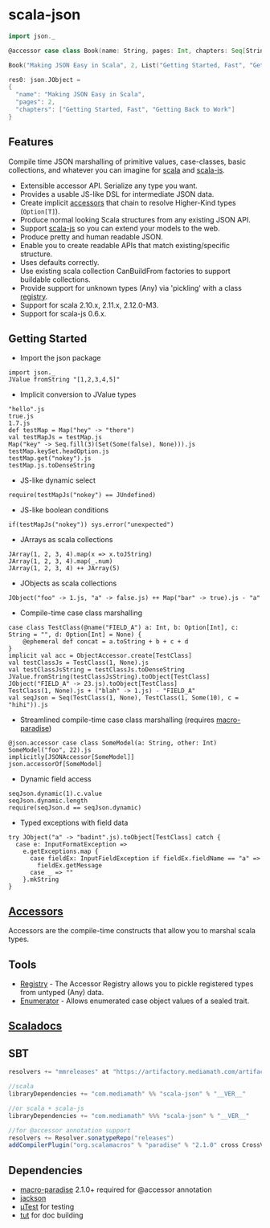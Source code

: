 scala-json
==========
```scala
import json._

@accessor case class Book(name: String, pages: Int, chapters: Seq[String])

Book("Making JSON Easy in Scala", 2, List("Getting Started, Fast", "Getting Back to Work")).js

res0: json.JObject =
{
  "name": "Making JSON Easy in Scala",
  "pages": 2,
  "chapters": ["Getting Started, Fast", "Getting Back to Work"]
}
```

Features
-----
Compile time JSON marshalling of primitive values, case-classes, basic collections, and whatever you can imagine
for [scala](https://github.com/scala/scala) and [scala-js](https://github.com/scala-js/scala-js).
* Extensible accessor API. Serialize any type you want.
* Provides a usable JS-like DSL for intermediate JSON data.
* Create implicit [accessors](./ACCESSORS.md) that chain to resolve Higher-Kind types (```Option[T]```).
* Produce normal looking Scala structures from any existing JSON API.
* Support [scala-js](https://github.com/scala-js/scala-js) so you can extend your models to the web.
* Produce pretty and human readable JSON.
* Enable you to create readable APIs that match existing/specific structure.
* Uses defaults correctly.
* Use existing scala collection CanBuildFrom factories to support buildable collections.
* Provide support for unknown types (Any) via 'pickling' with a class [registry](./REGISTRY.md).
* Support for scala 2.10.x, 2.11.x, 2.12.0-M3.
* Support for scala-js 0.6.x.

Getting Started
---------------

* Import the json package
```tut
import json._
JValue fromString "[1,2,3,4,5]"
```
* Implicit conversion to JValue types
```tut
"hello".js
true.js
1.7.js
def testMap = Map("hey" -> "there")
val testMapJs = testMap.js
Map("key" -> Seq.fill(3)(Set(Some(false), None))).js
testMap.keySet.headOption.js
testMap.get("nokey").js
testMap.js.toDenseString
```
* JS-like dynamic select
```tut
require(testMapJs("nokey") == JUndefined)
```
* JS-like boolean conditions
```tut
if(testMapJs("nokey")) sys.error("unexpected")
```
* JArrays as scala collections
```tut
JArray(1, 2, 3, 4).map(x => x.toJString)
JArray(1, 2, 3, 4).map(_.num)
JArray(1, 2, 3, 4) ++ JArray(5)
```
* JObjects as scala collections
```tut
JObject("foo" -> 1.js, "a" -> false.js) ++ Map("bar" -> true).js - "a"
```
* Compile-time case class marshalling
```tut
case class TestClass(@name("FIELD_A") a: Int, b: Option[Int], c: String = "", d: Option[Int] = None) {
    @ephemeral def concat = a.toString + b + c + d
}
implicit val acc = ObjectAccessor.create[TestClass]
val testClassJs = TestClass(1, None).js
val testClassJsString = testClassJs.toDenseString
JValue.fromString(testClassJsString).toObject[TestClass]
JObject("FIELD_A" -> 23.js).toObject[TestClass]
TestClass(1, None).js + ("blah" -> 1.js) - "FIELD_A"
val seqJson = Seq(TestClass(1, None), TestClass(1, Some(10), c = "hihi")).js
```
* Streamlined compile-time case class marshalling (requires [macro-paradise](#dependencies))
```tut
@json.accessor case class SomeModel(a: String, other: Int)
SomeModel("foo", 22).js
implicitly[JSONAccessor[SomeModel]]
json.accessorOf[SomeModel]
```
* Dynamic field access
```tut
seqJson.dynamic(1).c.value
seqJson.dynamic.length
require(seqJson.d == seqJson.dynamic)
```
* Typed exceptions with field data
```tut
try JObject("a" -> "badint".js).toObject[TestClass] catch {
  case e: InputFormatException =>
    e.getExceptions.map {
      case fieldEx: InputFieldException if fieldEx.fieldName == "a" =>
        fieldEx.getMessage
      case _ => ""
    }.mkString
}
```

[Accessors](./ACCESSORS.md)
---

Accessors are the compile-time constructs that allow you to marshal scala types.

Tools
---

* [Registry](./REGISTRY.md) - The Accessor Registry allows you to pickle registered types from untyped (Any) data.
* [Enumerator](./ENUMERATOR.md) - Allows enumerated case object values of a sealed trait.


[Scaladocs](http://mediamath.github.io/scala-json/doc/json/package.html)
---

SBT
---

```scala
resolvers += "mmreleases" at "https://artifactory.mediamath.com/artifactory/libs-release-global"

//scala
libraryDependencies += "com.mediamath" %% "scala-json" % "__VER__"

//or scala + scala-js
libraryDependencies += "com.mediamath" %%% "scala-json" % "__VER__"

//for @accessor annotation support
resolvers += Resolver.sonatypeRepo("releases")
addCompilerPlugin("org.scalamacros" % "paradise" % "2.1.0" cross CrossVersion.full)
```

Dependencies
---

* [macro-paradise](http://docs.scala-lang.org/overviews/macros/paradise.html) 2.1.0+ required for @accessor annotation
* [jackson](https://github.com/FasterXML/jackson)
* [µTest](https://github.com/lihaoyi/utest) for testing
* [tut](https://github.com/tpolecat/tut) for doc building

